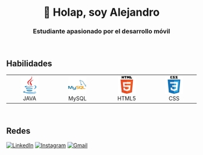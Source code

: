 <h1 align="center">👋 Holap, soy Alejandro</h1>
<h3 align="center">Estudiante apasionado por el desarrollo móvil</h3>

<br>

<h2 align="left" id="macropower-tech">Habilidades</h2>

<table>
  <tr>
    <td align="center" width="192">
      <a href="#">
        <img src="https://raw.githubusercontent.com/devicons/devicon/master/icons/java/java-original.svg" alt="java" width="48" height="48"/>
      </a>
      <br>JAVA
    </td>
    <td align="center" width="192">
      <a href="#">
        <img src="https://raw.githubusercontent.com/devicons/devicon/master/icons/mysql/mysql-original-wordmark.svg" alt="mysql" width="48" height="48"/> 
      </a>
      <br>MySQL
    </td>
    <td align="center" width="192">
      <a href="#">
        <img src="https://raw.githubusercontent.com/devicons/devicon/master/icons/html5/html5-original-wordmark.svg" alt="html5" width="48" height="48"/>
      </a>
      <br>HTML5
    </td>
    <td align="center" width="192">
      <a href="#">
        <img src="https://raw.githubusercontent.com/devicons/devicon/master/icons/css3/css3-original-wordmark.svg" alt="css3" width="48" height="48"/>
      </a>
      <br>CSS
    </td>
  </tr>
</table>

<br>

<h2 align="left">Redes</h2>

 [![LinkedIn](https://img.shields.io/badge/linkedin-%230077B5.svg?style=for-the-badge&logo=linkedin&logoColor=white)](https://www.linkedin.com/in/alejandrosahonero)
 [![Instagram](https://img.shields.io/badge/Instagram-%23E4405F.svg?style=for-the-badge&logo=Instagram&logoColor=white)](https://www.instagram.com/ale.saho)
 [![Gmail](https://img.shields.io/badge/Gmail-D14836?style=for-the-badge&logo=gmail&logoColor=white)](mailto:alesaho05@gmail.com)
